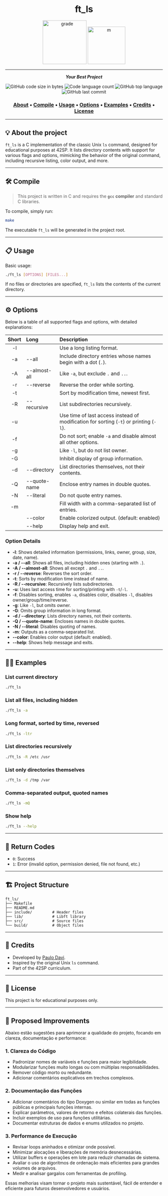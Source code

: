 <h1 align="center">
	ft_ls
</h1>

<p align="center">
  <img src="https://i.imgur.com/U7aswVo.png" width="140" alt="grade" />
  <img src="https://game.42sp.org.br/static/assets/achievements/ft_lse.png" width="120" alt="m" />
</p>

---

<p align="center">
	<b><i>Your Best Project</i></b><br>
</p>

<p align="center">
	<img alt="GitHub code size in bytes" src="https://img.shields.io/github/languages/code-size/PauloDavi/42sp-ft-ls?color=lightblue" />
	<img alt="Code language count" src="https://img.shields.io/github/languages/count/PauloDavi/42sp-ft-ls?color=yellow" />
	<img alt="GitHub top language" src="https://img.shields.io/github/languages/top/PauloDavi/42sp-ft-ls?color=blue" />
	<img alt="GitHub last commit" src="https://img.shields.io/github/last-commit/PauloDavi/42sp-ft-ls?color=green" />
</p>

<h3 align="center">
	<a href="#-about-the-project">About</a>
	<span> • </span>
	<a href="#%EF%B8%8F-compile">Compile</a>
	<span> • </span>
	<a href="#-usage">Usage</a>
	<span> • </span>
	<a href="#-options">Options</a>
	<span> • </span>
	<a href="#-examples">Examples</a>
	<span> • </span>
	<a href="#-credits">Credits</a>
	<span> • </span>
	<a href="#-license">License</a>
</h3>

---

## 💡 About the project

`ft_ls` is a C implementation of the classic Unix `ls` command, designed for educational purposes at 42SP. It lists directory contents with support for various flags and options, mimicking the behavior of the original command, including recursive listing, color output, and more.

---

## 🛠️ Compile

> This project is written in C and requires the **`gcc` compiler** and standard C libraries.

To compile, simply run:

```sh
make
```

The executable `ft_ls` will be generated in the project root.

---

## 📋 Usage

Basic usage:

```sh
./ft_ls [OPTIONS] [FILES...]
```

If no files or directories are specified, `ft_ls` lists the contents of the current directory.

---

## ⚙️ Options

Below is a table of all supported flags and options, with detailed explanations:

| Short | Long           | Description                                                                                 |
|:-----:|:--------------|:--------------------------------------------------------------------------------------------|
|   -l  |               | Use a long listing format.                                                                  |
|   -a  | --all         | Include directory entries whose names begin with a dot (`.`).                               |
|   -A  | --almost-all  | Like `-a`, but exclude `.` and `..`.                                                        |
|   -r  | --reverse     | Reverse the order while sorting.                                                            |
|   -t  |               | Sort by modification time, newest first.                                                    |
|   -R  | --recursive   | List subdirectories recursively.                                                            |
|   -u  |               | Use time of last access instead of modification for sorting (`-t`) or printing (`-l`).      |
|   -f  |               | Do not sort; enable `-a` and disable almost all other options.                              |
|   -g  |               | Like `-l`, but do not list owner.                                                           |
|   -G  |               | Inhibit display of group information.                                                       |
|   -d  | --directory   | List directories themselves, not their contents.                                             |
|   -Q  | --quote-name  | Enclose entry names in double quotes.                                                        |
|   -N  | --literal     | Do not quote entry names.                                                                    |
|   -m  |               | Fill width with a comma-separated list of entries.                                           |
|       | --color       | Enable colorized output. (default: enabled)                                                  |
|       | --help        | Display help and exit.                                                                       |

### Option Details

- **-l**: Shows detailed information (permissions, links, owner, group, size, date, name).
- **-a / --all**: Shows all files, including hidden ones (starting with `.`).
- **-A / --almost-all**: Shows all except `.` and `..`.
- **-r / --reverse**: Reverses the sort order.
- **-t**: Sorts by modification time instead of name.
- **-R / --recursive**: Recursively lists subdirectories.
- **-u**: Uses last access time for sorting/printing with `-t`/`-l`.
- **-f**: Disables sorting, enables `-a`, disables color, disables `-l`, disables owner/group/time/reverse.
- **-g**: Like `-l`, but omits owner.
- **-G**: Omits group information in long format.
- **-d / --directory**: Lists directory names, not their contents.
- **-Q / --quote-name**: Encloses names in double quotes.
- **-N / --literal**: Disables quoting of names.
- **-m**: Outputs as a comma-separated list.
- **--color**: Enables color output (default: enabled).
- **--help**: Shows help message and exits.

---

## 🧑‍💻 Examples

### List current directory
```sh
./ft_ls
```

### List all files, including hidden
```sh
./ft_ls -a
```

### Long format, sorted by time, reversed
```sh
./ft_ls -ltr
```

### List directories recursively
```sh
./ft_ls -R /etc /usr
```

### List only directories themselves
```sh
./ft_ls -d /tmp /var
```

### Comma-separated output, quoted names
```sh
./ft_ls -mQ
```

### Show help
```sh
./ft_ls --help
```

---

## 📝 Return Codes

- `0`: Success
- `1`: Error (invalid option, permission denied, file not found, etc.)

---

## 🏗️ Project Structure

```
ft_ls/
├── Makefile
├── README.md
├── include/         # Header files
├── lib/             # Libft library
├── src/             # Source files
└── build/           # Object files
```

---

## 🙏 Credits

- Developed by [Paulo Davi](https://github.com/PauloDavi).
- Inspired by the original Unix `ls` command.
- Part of the 42SP curriculum.

---

## 📄 License

This project is for educational purposes only.

---

## 🔧 Proposed Improvements

Abaixo estão sugestões para aprimorar a qualidade do projeto, focando em clareza, documentação e performance:

### 1. Clareza do Código
- Padronizar nomes de variáveis e funções para maior legibilidade.
- Modularizar funções muito longas ou com múltiplas responsabilidades.
- Remover código morto ou redundante.
- Adicionar comentários explicativos em trechos complexos.

### 2. Documentação das Funções
- Adicionar comentários do tipo Doxygen ou similar em todas as funções públicas e principais funções internas.
- Explicar parâmetros, valores de retorno e efeitos colaterais das funções.
- Incluir exemplos de uso para funções utilitárias.
- Documentar estruturas de dados e enums utilizados no projeto.

### 3. Performance de Execução
- Revisar loops aninhados e otimizar onde possível.
- Minimizar alocações e liberações de memória desnecessárias.
- Utilizar buffers e operações em lote para reduzir chamadas de sistema.
- Avaliar o uso de algoritmos de ordenação mais eficientes para grandes volumes de arquivos.
- Medir e analisar gargalos com ferramentas de profiling.

Essas melhorias visam tornar o projeto mais sustentável, fácil de entender e eficiente para futuros desenvolvedores e usuários.
